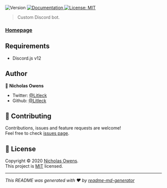 <p>
  <img alt="Version" src="https://img.shields.io/badge/version-1.1-blue.svg?cacheSeconds=2592000" />
  <a href="https://github.com/Litleck/Minkinator-Bot">
    <img alt="Documentation" src="https://img.shields.io/badge/documentation-yes-brightgreen.svg" target="_blank" />
  </a>
  <a href="https://github.com/Litleck/Minkinator-Bot/blob/master/LICENSE">
    <img alt="License: MIT" src="https://img.shields.io/badge/License-MIT-yellow.svg" target="_blank" />
  </a>
</p>

> Custom Discord bot.

### [Homepage](https://github.com/Litleck/Minkinator-Bot)

## Requirements

* Discord.js v12

## Author

👤 **Nicholas Owens**

* Twitter: [@Litleck](https://twitter.com/Litleck)
* Github: [@Litleck](https://github.com/Litleck)

## 🤝 Contributing

Contributions, issues and feature requests are welcome!<br />Feel free to check [issues page](https://github.com/Litleck/Minkinator-Bot/issues).


## 📝 License

Copyright © 2020 [Nicholas Owens](https://github.com/Litleck).<br />
This project is [MIT](https://github.com/Litleck/Minkinator-Bot/blob/master/LICENSE) licensed.

***
_This README was generated with ❤️ by [readme-md-generator](https://github.com/kefranabg/readme-md-generator)_
